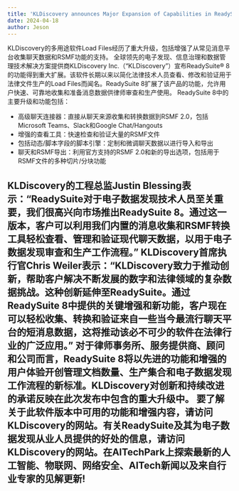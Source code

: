 ```yaml
---
title: 'KLDiscovery announces Major Expansion of Capabilities in ReadySuite® 8'
date: 2024-04-18
author: Jeson
---
```


KLDiscovery的多用途软件Load Files经历了重大升级，包括增强了从常见消息平台收集聊天数据和RSMF功能的支持。
全球领先的电子发现、信息治理和数据管理技术解决方案提供商KLDiscovery Inc.（“KLDiscovery”）宣布ReadySuite® 8的功能得到重大扩展。该软件长期以来以简化法律技术人员查看、修改和验证用于法律文件生产的Load Files而闻名。ReadySuite 8扩展了该产品的功能，允许用户快速、可靠地收集和准备消息数据供律师审查和生产使用。
ReadySuite 8中的主要升级和功能包括：
- 高级聊天连接器：直接从聊天来源收集和转换数据到RSMF 2.0，包括Microsoft Teams、Slack和Google Chat/Hangouts
- 增强的查看工具：快速检查和验证大量的RSMF文件
- 包括动态/脚本字段的脚本引擎：定制和微调聊天数据以进行导入和导出
- 聊天和RSMF导出：利用官方支持的RSMF 2.0和新的导出选项，包括用于RSMF文件的多种切片/分块功能

KLDiscovery的工程总监Justin Blessing表示：“ReadySuite对于电子数据发现技术人员至关重要，我们很高兴向市场推出ReadySuite 8。通过这一版本，客户可以利用我们内置的消息收集和RSMF转换工具轻松查看、管理和验证现代聊天数据，以用于电子数据发现审查和生产工作流程。”
KLDiscovery首席执行官Chris Weiler表示：“KLDiscovery致力于推动创新，帮助客户解决不断发展的数字和法律领域的复杂数据挑战。这种创新延伸至ReadySuite。通过ReadySuite 8中提供的关键增强和新功能，客户现在可以轻松收集、转换和验证来自一些当今最流行聊天平台的短消息数据，这将推动该必不可少的软件在法律行业的广泛应用。”
对于律师事务所、服务提供商、顾问和公司而言，ReadySuite 8将以先进的功能和增强的用户体验开创管理文档数量、生产集合和电子数据发现工作流程的新标准。KLDiscovery对创新和持续改进的承诺反映在此次发布中包含的重大升级中。
要了解关于此软件版本中可用的功能和增强内容，请访问KLDiscovery的网站。有关ReadySuite及其为电子数据发现从业人员提供的好处的信息，请访问KLDiscovery的网站。在AITechPark上探索最新的人工智能、物联网、网络安全、AITech新闻以及来自行业专家的见解更新!
---
